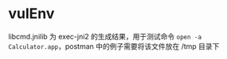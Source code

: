 # vulEnv

libcmd.jnilib 为 exec-jni2 的生成结果，用于测试命令 `open -a Calculator.app`，postman 中的例子需要将该文件放在 /tmp 目录下